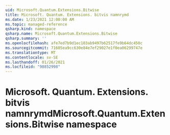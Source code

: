 ```yaml
---
uid: Microsoft.Quantum.Extensions.Bitwise
title: Microsoft. Quantum. Extensions. bitvis namnrymd
ms.date: 1/23/2021 12:00:00 AM
ms.topic: managed-reference
qsharp.kind: namespace
qsharp.name: Microsoft.Quantum.Extensions.Bitwise
qsharp.summary: ''
ms.openlocfilehash: afe7ed7b9d1ec103ab9497b62517fe9b64dc450c
ms.sourcegitcommit: 71605ea9cc630e84e7ef29027e1f0ea06299747e
ms.translationtype: MT
ms.contentlocale: sv-SE
ms.lasthandoff: 01/26/2021
ms.locfileid: "98852998"
---
```

# <a name="microsoftquantumextensionsbitwise-namespace"></a><span data-ttu-id="98d70-102">Microsoft. Quantum. Extensions. bitvis namnrymd</span><span class="sxs-lookup"><span data-stu-id="98d70-102">Microsoft.Quantum.Extensions.Bitwise namespace</span></span>



